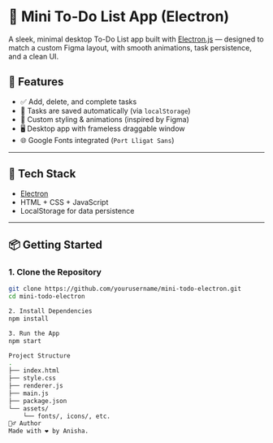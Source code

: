 # 📝 Mini To-Do List App (Electron)

A sleek, minimal desktop To-Do List app built with [Electron.js](https://www.electronjs.org/) — designed to match a custom Figma layout, with smooth animations, task persistence, and a clean UI.

## 🚀 Features

- ✅ Add, delete, and complete tasks
- 💾 Tasks are saved automatically (via `localStorage`)
- 💅 Custom styling & animations (inspired by Figma)
- 🖥️ Desktop app with frameless draggable window
- 🌐 Google Fonts integrated (`Port Lligat Sans`)

---

## 🧰 Tech Stack

- [Electron](https://www.electronjs.org/)
- HTML + CSS + JavaScript
- LocalStorage for data persistence

---

## 📦 Getting Started

### 1. Clone the Repository

```bash
git clone https://github.com/yourusername/mini-todo-electron.git
cd mini-todo-electron

2. Install Dependencies
npm install

3. Run the App
npm start

Project Structure
.
├── index.html
├── style.css
├── renderer.js
├── main.js
├── package.json
└── assets/
    └── fonts/, icons/, etc.
🙋‍♂️ Author
Made with ❤️ by Anisha.

